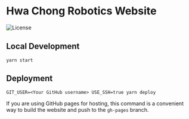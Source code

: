 # Hwa Chong Robotics Website

![License](https://img.shields.io/github/license/hwachongrobo/hwachongrobo.github.io)

## Local Development

```console
yarn start
```

## Deployment

```console
GIT_USER=<Your GitHub username> USE_SSH=true yarn deploy
```

If you are using GitHub pages for hosting, this command is a convenient way to build the website and push to the `gh-pages` branch.
